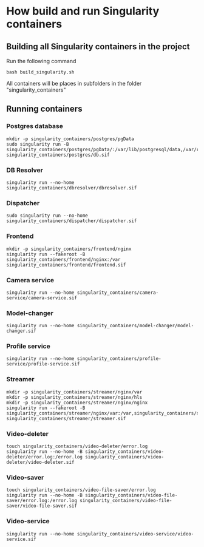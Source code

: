
# How build and run Singularity containers

## Building all Singularity containers in the project
Run the following command
```
bash build_singularity.sh
```
All containers will be places in subfolders in the folder "singularity_containers"

## Running containers

### Postgres database

```
mkdir -p singularity_containers/postgres/pgData
sudo singularity run -B singularity_containers/postgres/pgData/:/var/lib/postgresql/data,/var/run/postgresql singularity_containers/postgres/db.sif
```


### DB Resolver 
```
singularity run --no-home singularity_containers/dbresolver/dbresolver.sif
```

### Dispatcher
```
sudo singularity run --no-home singularity_containers/dispatcher/dispatcher.sif
```

### Frontend
```
mkdir -p singularity_containers/frontend/nginx
singularity run --fakeroot -B singularity_containers/frontend/nginx:/var singularity_containers/frontend/frontend.sif
```

### Camera service
```
singularity run --no-home singularity_containers/camera-service/camera-service.sif
```

### Model-changer
```
singularity run --no-home singularity_containers/model-changer/model-changer.sif
```

### Profile service
```
singularity run --no-home singularity_containers/profile-service/profile-service.sif
```

### Streamer
```
mkdir -p singularity_containers/streamer/nginx/var
mkdir -p singularity_containers/streamer/nginx/hls 
mkdir -p singularity_containers/streamer/nginx/nginx
singularity run --fakeroot -B singularity_containers/streamer/nginx/var:/var,singularity_containers/streamer/nginx/hls:/etc/nginx/tmp/hls,singularity_containers/streamer/nginx/nginx:/usr/local/nginx singularity_containers/streamer/streamer.sif
```

### Video-deleter
```
touch singularity_containers/video-deleter/error.log
singularity run --no-home -B singularity_containers/video-deleter/error.log:/error.log singularity_containers/video-deleter/video-deleter.sif
```

### Video-saver
```
touch singularity_containers/video-file-saver/error.log
singularity run --no-home -B singularity_containers/video-file-saver/error.log:/error.log singularity_containers/video-file-saver/video-file-saver.sif
```

### Video-service
```
singularity run --no-home singularity_containers/video-service/video-service.sif
```
